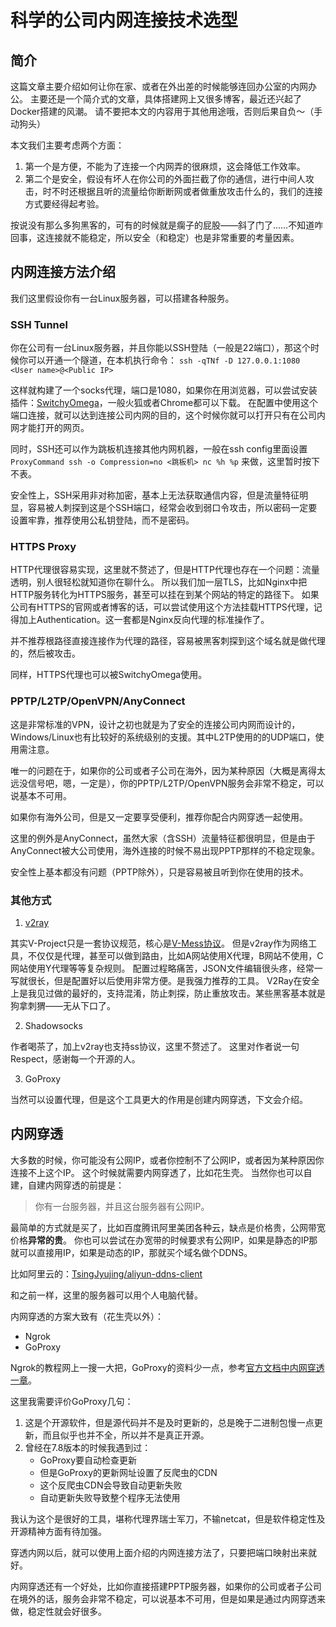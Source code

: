 # 科学的公司内网连接技术选型

## 简介

这篇文章主要介绍如何让你在家、或者在外出差的时候能够连回办公室的内网办公。
主要还是一个简介式的文章，具体搭建网上又很多博客，最近还兴起了Docker搭建的风潮。
请不要把本文的内容用于其他用途哦，否则后果自负～（手动狗头）

本文我们主要考虑两个方面：

1. 第一个是方便，不能为了连接一个内网弄的很麻烦，这会降低工作效率。
2. 第二个是安全，假设有坏人在你公司的外面拦截了你的通信，进行中间人攻击，时不时还根据且听的流量给你断断网或者做重放攻击什么的，我们的连接方式要经得起考验。

按说没有那么多狗黑客的，可有的时候就是瘸子的屁股——斜了门了……不知道咋回事，这连接就不能稳定，所以安全（和稳定）也是非常重要的考量因素。

## 内网连接方法介绍

我们这里假设你有一台Linux服务器，可以搭建各种服务。

### SSH Tunnel

你在公司有一台Linux服务器，并且你能以SSH登陆（一般是22端口），那这个时候你可以开通一个隧道，在本机执行命令：
`ssh -qTNf -D 127.0.0.1:1080 <User name>@<Public IP>`

这样就构建了一个socks代理，端口是1080，如果你在用浏览器，可以尝试安装插件：[SwitchyOmega](https://github.com/FelisCatus/SwitchyOmega)，一般火狐或者Chrome都可以下载。
在配置中使用这个端口连接，就可以达到连接公司内网的目的，这个时候你就可以打开只有在公司内网才能打开的网页。

同时，SSH还可以作为跳板机连接其他内网机器，一般在ssh config里面设置 `ProxyCommand ssh -o Compression=no <跳板机> nc %h %p` 来做，这里暂时按下不表。

安全性上，SSH采用非对称加密，基本上无法获取通信内容，但是流量特征明显，容易被人刺探到这是个SSH端口，经常会收到弱口令攻击，所以密码一定要设置牢靠，推荐使用公私钥登陆，而不是密码。

### HTTPS Proxy

HTTP代理很容易实现，这里就不赘述了，但是HTTP代理也存在一个问题：流量透明，别人很轻松就知道你在聊什么。
所以我们加一层TLS，比如Nginx中把HTTP服务转化为HTTPS服务，甚至可以挂在到某个网站的特定的路径下。
如果公司有HTTPS的官网或者博客的话，可以尝试使用这个方法挂载HTTPS代理，记得加上Authentication。这一套都是Nginx反向代理的标准操作了。

并不推荐根路径直接连接作为代理的路径，容易被黑客刺探到这个域名就是做代理的，然后被攻击。

同样，HTTPS代理也可以被SwitchyOmega使用。

### PPTP/L2TP/OpenVPN/AnyConnect

这是非常标准的VPN，设计之初也就是为了安全的连接公司内网而设计的，Windows/Linux也有比较好的系统级别的支援。其中L2TP使用的的UDP端口，使用需注意。

唯一的问题在于，如果你的公司或者子公司在海外，因为某种原因（大概是离得太远没信号吧，嗯，一定是），你的PPTP/L2TP/OpenVPN服务会非常不稳定，可以说基本不可用。

如果你有海外公司，但是又一定要享受便利，推荐你配合内网穿透一起使用。

这里的例外是AnyConnect，虽然大家（含SSH）流量特征都很明显，但是由于AnyConnect被大公司使用，海外连接的时候不易出现PPTP那样的不稳定现象。

安全性上基本都没有问题（PPTP除外），只是容易被且听到你在使用的技术。

### 其他方式

1. [v2ray](https://www.v2ray.com/)

其实V-Project只是一套协议规范，核心是[V-Mess协议](https://www.v2ray.com/developer/protocols/vmess.html)。
但是v2ray作为网络工具，不仅仅是代理，甚至可以做到路由，比如A网站使用X代理，B网站不使用，C网站使用Y代理等等复杂规则。
配置过程略痛苦，JSON文件编辑很头疼，经常一写就很长，但是配置好以后使用非常方便。是我强力推荐的工具。
V2Ray在安全上是我见过做的最好的，支持混淆，防止刺探，防止重放攻击。某些黑客基本就是狗拿刺猬——无从下口了。

2. Shadowsocks

作者喝茶了，加上v2ray也支持ss协议，这里不赘述了。
这里对作者说一句Respect，感谢每一个开源的人。

3. GoProxy

当然可以设置代理，但是这个工具更大的作用是创建内网穿透，下文会介绍。

## 内网穿透

大多数的时候，你可能没有公网IP，或者你控制不了公网IP，或者因为某种原因你连接不上这个IP。
这个时候就需要内网穿透了，比如花生壳。
当然你也可以自建，自建内网穿透的前提是：

> 你有一台服务器，并且这台服务器有公网IP。

最简单的方式就是买了，比如百度腾讯阿里美团各种云，缺点是价格贵，公网带宽价格**异常的贵**。
你也可以尝试在办宽带的时候要求有公网IP，如果是静态的IP那就可以直接用IP，如果是动态的IP，那就买个域名做个DDNS。

比如阿里云的：[TsingJyujing/aliyun-ddns-client](https://github.com/TsingJyujing/aliyun-ddns-client)

和之前一样，这里的服务器可以用个人电脑代替。

内网穿透的方案大致有（花生壳以外）：

- Ngrok
- GoProxy

Ngrok的教程网上一搜一大把，GoProxy的资料少一点，参考[官方文档中内网穿透一章](https://snail.gitee.io/proxy/manual/zh/#/?id=_4%e5%86%85%e7%bd%91%e7%a9%bf%e9%80%8f)。

这里我需要评价GoProxy几句：

1. 这是个开源软件，但是源代码并不是及时更新的，总是晚于二进制包慢一点更新，而且似乎也并不全，所以并不是真正开源。
2. 曾经在7.8版本的时候我遇到过：
    - GoProxy要自动检查更新
    - 但是GoProxy的更新网址设置了反爬虫的CDN
    - 这个反爬虫CDN会导致自动更新失败
    - 自动更新失败导致整个程序无法使用

我认为这个是很好的工具，堪称代理界瑞士军刀，不输netcat，但是软件稳定性及开源精神方面有待加强。

穿透内网以后，就可以使用上面介绍的内网连接方法了，只要把端口映射出来就好。

内网穿透还有一个好处，比如你直接搭建PPTP服务器，如果你的公司或者子公司在境外的话，服务会非常不稳定，可以说基本不可用，但是如果是通过内网穿透来做，稳定性就会好很多。
